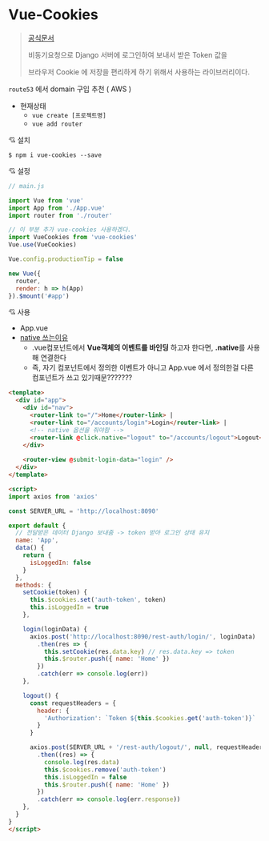 # Vue-Cookies

> [공식문서](https://www.npmjs.com/package/vue-cookies)
>
> 비동기요청으로 Django 서버에 로그인하여 보내서 받은 Token 값을
>
> 브라우저 Cookie 에 저장을 편리하게 하기 위해서 사용하는 라이브러리이다.

`route53` 에서 domain 구입 추천 ( AWS )



- 현재상태
  - `vue create [프로젝트명]`
  - `vue add router` 







:cupid: 설치

```shell
$ npm i vue-cookies --save
```



:cupid: 설정

```js
// main.js

import Vue from 'vue'
import App from './App.vue'
import router from './router'

// 이 부분 추가 vue-cookies 사용하겠다.
import VueCookies from 'vue-cookies'
Vue.use(VueCookies)

Vue.config.productionTip = false

new Vue({
  router,
  render: h => h(App)
}).$mount('#app')
```



:cupid: 사용

- App.vue
- [native 쓰는이유](https://eddie2yim.tistory.com/47)
  - .vue컴포넌트에서 **Vue객체의 이벤트를 바인딩** 하고자 한다면, **.native**를 사용해 연결한다
  - 즉, 자기 컴포넌트에서 정의한 이벤트가 아니고 App.vue 에서 정의한걸 다른 컴포넌트가
    쓰고 있기때문???????

```html
<template>
  <div id="app">
    <div id="nav">
      <router-link to="/">Home</router-link> |
      <router-link to="/accounts/login">Login</router-link> |
      <!-- native 옵션을 줘야함 -->
      <router-link @click.native="logout" to="/accounts/logout">Logout</router-link>
    </div>
    
    <router-view @submit-login-data="login" />
  </div>
</template>

<script>
import axios from 'axios'

const SERVER_URL = 'http://localhost:8090'

export default {
  // 전달받은 데이터 Django 보내줌 -> token 받아 로그인 상태 유지
  name: 'App',
  data() {
    return {
      isLoggedIn: false
    }
  },
  methods: {
    setCookie(token) {
      this.$cookies.set('auth-token', token)
      this.isLoggedIn = true
    },

    login(loginData) {
      axios.post('http://localhost:8090/rest-auth/login/', loginData)
        .then(res => {
          this.setCookie(res.data.key) // res.data.key => token
          this.$router.push({ name: 'Home' })
        })
        .catch(err => console.log(err))
    },

    logout() {
      const requestHeaders = {
        header: {
          'Authorization': `Token ${this.$cookies.get('auth-token')}`
        }
      }

      axios.post(SERVER_URL + '/rest-auth/logout/', null, requestHeaders)
        .then((res) => {
          console.log(res.data)
          this.$cookies.remove('auth-token')
          this.isLoggedIn = false
          this.$router.push({ name: 'Home' })
        })
        .catch(err => console.log(err.response))
    },
  }
}
</script>
```